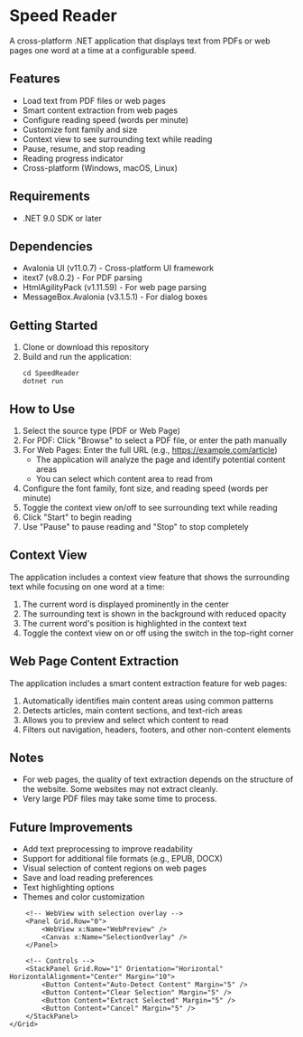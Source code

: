 # Speed Reader

A cross-platform .NET application that displays text from PDFs or web pages one word at a time at a configurable speed.

## Features

- Load text from PDF files or web pages
- Smart content extraction from web pages
- Configure reading speed (words per minute)
- Customize font family and size
- Context view to see surrounding text while reading
- Pause, resume, and stop reading
- Reading progress indicator
- Cross-platform (Windows, macOS, Linux)

## Requirements

- .NET 9.0 SDK or later

## Dependencies

- Avalonia UI (v11.0.7) - Cross-platform UI framework
- itext7 (v8.0.2) - For PDF parsing
- HtmlAgilityPack (v1.11.59) - For web page parsing
- MessageBox.Avalonia (v3.1.5.1) - For dialog boxes

## Getting Started

1. Clone or download this repository
2. Build and run the application:
   ```
   cd SpeedReader
   dotnet run
   ```

## How to Use

1. Select the source type (PDF or Web Page)
2. For PDF: Click "Browse" to select a PDF file, or enter the path manually
3. For Web Pages: Enter the full URL (e.g., https://example.com/article)
   - The application will analyze the page and identify potential content areas
   - You can select which content area to read from
4. Configure the font family, font size, and reading speed (words per minute)
5. Toggle the context view on/off to see surrounding text while reading
6. Click "Start" to begin reading
7. Use "Pause" to pause reading and "Stop" to stop completely

## Context View

The application includes a context view feature that shows the surrounding text while focusing on one word at a time:

1. The current word is displayed prominently in the center
2. The surrounding text is shown in the background with reduced opacity
3. The current word's position is highlighted in the context text
4. Toggle the context view on or off using the switch in the top-right corner

## Web Page Content Extraction

The application includes a smart content extraction feature for web pages:

1. Automatically identifies main content areas using common patterns
2. Detects articles, main content sections, and text-rich areas
3. Allows you to preview and select which content to read
4. Filters out navigation, headers, footers, and other non-content elements

## Notes

- For web pages, the quality of text extraction depends on the structure of the website. Some websites may not extract cleanly.
- Very large PDF files may take some time to process.

## Future Improvements

- Add text preprocessing to improve readability
- Support for additional file formats (e.g., EPUB, DOCX)
- Visual selection of content regions on web pages
- Save and load reading preferences
- Text highlighting options
- Themes and color customization

<Window Title="Select Content Region">
    <Grid>
        <Grid.RowDefinitions>
            <RowDefinition Height="*"/>
            <RowDefinition Height="Auto"/>
        </Grid.RowDefinitions>
        
        <!-- WebView with selection overlay -->
        <Panel Grid.Row="0">
            <WebView x:Name="WebPreview" />
            <Canvas x:Name="SelectionOverlay" />
        </Panel>
        
        <!-- Controls -->
        <StackPanel Grid.Row="1" Orientation="Horizontal" HorizontalAlignment="Center" Margin="10">
            <Button Content="Auto-Detect Content" Margin="5" />
            <Button Content="Clear Selection" Margin="5" />
            <Button Content="Extract Selected" Margin="5" />
            <Button Content="Cancel" Margin="5" />
        </StackPanel>
    </Grid>
</Window> 